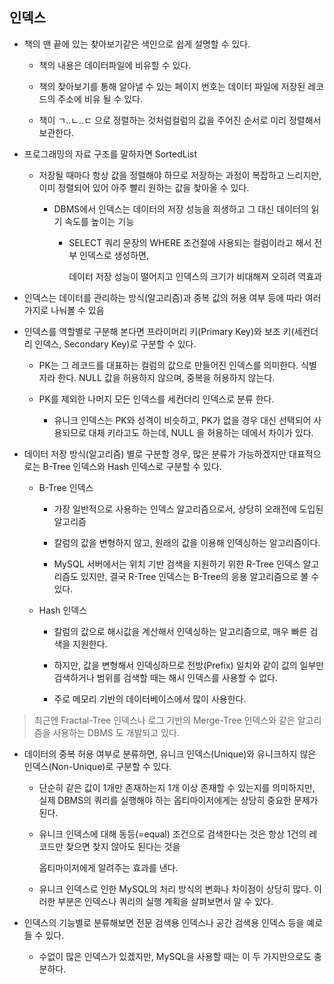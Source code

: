 ## 인덱스

- 책의 맨 끝에 있는 찾아보기같은 색인으로  쉽게 설명할 수 있다.

  - 책의 내용은 데이터파일에 비유할 수 있다.

    

  - 책의 찾아보기를 통해 알아낼 수 있는 페이지 번호는 데이터 파일에 저장된 레코드의 주소에 비유 될 수 있다.

    

  - 책이 ㄱ..ㄴ..ㄷ 으로 정렬하는 것처럼컬럼의 값을 주어진 순서로 미리 정렬해서 보관한다.

    

- 프로그래밍의 자료 구조를 말하자면 SortedList

  - 저장될 때마다 항상 값을 정렬해야 하므로 저장하는 과정이 복잡하고 느리지만, 이미 정렬되어 있어 아주 빨리 원하는 값을 찾아올 수 있다.

    - DBMS에서 인덱스는 데이터의 저장 성능을 희생하고 그 대신 데이터의 읽기 속도를 높이는 기능

      - SELECT 쿼리 문장의 WHERE 조건절에 사용되는 컬럼이라고 해서 전부 인덱스로 생성하면, 

        데이터 저장 성능이 떨어지고 인덱스의 크기가 비대해져 오히려 역효과

        

- 인덱스는 데이터를 관리하는 방식(알고리즘)과 중복 값의 허용 여부 등에 따라 여러 가지로 나눠볼 수 있음

  

- 인덱스를 역할별로 구분해 본다면 프라이머리 키(Primary Key)와 보조 키(세컨더리 인덱스, Secondary Key)로 구분할 수 있다.

  - PK는 그 레코드를 대표하는 컬럼의 값으로 만들어진 인덱스를 의미한다. 식별자라 한다. NULL 값을 허용하지 않으며, 중복을 허용하지 않는다.

    

  - PK를 제외한 나머지 모든 인덱스를 세컨더리 인덱스로 분류 한다. 

    - 유니크 인덱스는 PK와 성격이 비슷하고, PK가 없을 경우 대신 선택되어 사용되므로 대체 키라고도 하는데, NULL 을 허용하는 데에서 차이가 있다.

      

- 데이터 저장 방식(알고리즘) 별로 구분할 경우, 많은 분류가 가능하겠지만 대표적으로는  B-Tree 인덱스와 Hash 인덱스로 구분할 수 있다.

  - B-Tree 인덱스

    - 가장 일반적으로 사용하는 인덱스 알고리즘으로서, 상당히 오래전에 도입된 알고리즘

      

    - 칼럼의 값을 변형하지 않고, 원래의 값을 이용해 인덱싱하는 알고리즘이다.

      

    - MySQL 서버에서는 위치 기반 검색을 지원하기 위한 R-Tree 인덱스 알고리즘도 있지만, 결국 R-Tree 인덱스는 B-Tree의 응용 알고리즘으로 볼 수 있다.

      

  - Hash 인덱스

    - 칼럼의 값으로 해시값을 계산해서 인덱싱하는 알고리즘으로, 매우 빠른 검색을 지원한다.

      

    - 하지만, 값을 변형해서 인덱싱하므로 전방(Prefix) 일치와 같이 값의 일부만 검색하거나 범위를 검색할 때는 해시 인덱스를 사용할 수 없다.

      

    - 주로 메모리 기반의 데이터베이스에서 많이 사용한다.

> 최근엔 Fractal-Tree 인덱스나 로그 기반의 Merge-Tree 인덱스와 같은 알고리즘을 사용하는  DBMS 도 개발되고 있다.



- 데이터의 중복 허용 여부로 분류하면, 유니크 인덱스(Unique)와 유니크하지 않은 인덱스(Non-Unique)로 구분할 수 있다.

  - 단순히 같은 값이 1개만 존재하는지 1개 이상 존재할 수 있는지를 의미하지만, 실제 DBMS의 쿼리를 실행해야 하는 옵티마이저에게는 상당히 중요한 문제가 된다.

    

  - 유니크 인덱스에 대해 동등(=equal) 조건으로 검색한다는 것은 항상 1건의 레코드만 찾으면 찾지 않아도 된다는 것을 

    옵티마이저에게 알려주는 효과를 낸다.

    

  - 유니크 인덱스로 인한 MySQL의 처리 방식의 변화나 차이점이 상당히 많다. 이러한 부분은 인덱스나 쿼리의 실행 계획을 살펴보면서 알 수 있다.

    

- 인덱스의 기능별로 분류해보면 전문 검색용 인덱스나 공간 검색용 인덱스 등을 예로 들 수 있다.

  - 수없이 많은 인덱스가 있겠지만, MySQL을 사용할 때는 이 두 가지만으로도 충분하다.